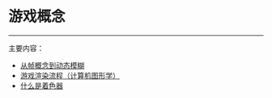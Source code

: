 # 游戏概念

----
主要内容：
  * [从帧概念到动态模糊](./frame.md)
  * [游戏渲染流程（计算机图形学）](./game_render.md)
  * [什么是着色器](./unity_shader.md)